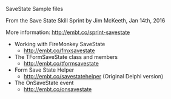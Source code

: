 SaveState Sample files

From the Save State Skill Sprint by Jim McKeeth, Jan 14th, 2016

More information: http://embt.co/sprint-savestate


* Working with FireMonkey SaveState 
  * http://embt.co/fmxsavestate
* The TFormSaveState class and members
  * http://embt.co/tformsavestate 
* Form Save State Helper
  * http://embt.co/savestatehelper (Original Delphi version)
* The OnSaveState event
  * http://embt.co/onsavestate 
